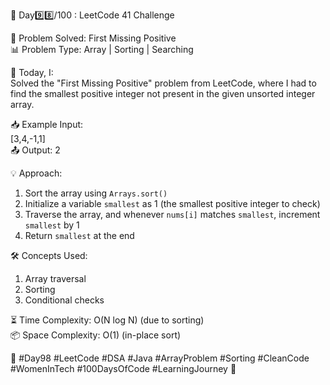 🚀 Day9️⃣8️⃣/100 : LeetCode 41 Challenge  

🧩 Problem Solved: First Missing Positive  
📊 Problem Type: Array | Sorting | Searching  

📝 Today, I:  
Solved the "First Missing Positive" problem from LeetCode, where I had to find the smallest positive integer not present in the given unsorted integer array.  

📥 Example Input:  
[3,4,-1,1]  
📤 Output: 2  

💡 Approach:  
1. Sort the array using `Arrays.sort()`  
2. Initialize a variable `smallest` as 1 (the smallest positive integer to check)  
3. Traverse the array, and whenever `nums[i]` matches `smallest`, increment `smallest` by 1  
4. Return `smallest` at the end  

🛠️ Concepts Used:  
1. Array traversal  
2. Sorting  
3. Conditional checks  

⏳ Time Complexity: O(N log N) (due to sorting)  
📦 Space Complexity: O(1) (in-place sort)  

🌱 #Day98 #LeetCode #DSA #Java #ArrayProblem #Sorting #CleanCode #WomenInTech #100DaysOfCode #LearningJourney 🚀
